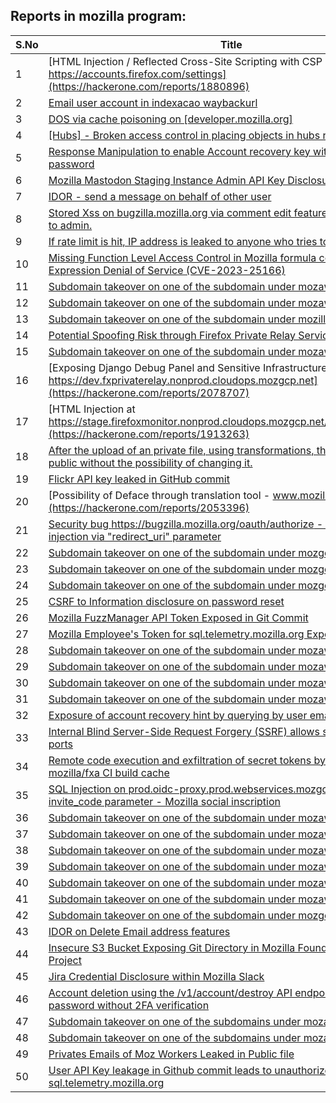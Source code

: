 ## Reports in mozilla program:
| S.No | Title | Bounty |
| ---- | ----- | ------ |
| 1 | [HTML Injection / Reflected Cross-Site Scripting with CSP on https://accounts.firefox.com/settings](https://hackerone.com/reports/1880896) | $0.0 |
| 2 | [Email  user account in indexacao waybackurl](https://hackerone.com/reports/1880929) | $0.0 |
| 3 | [DOS via cache poisoning on [developer.mozilla.org]](https://hackerone.com/reports/1976449) | $0.0 |
| 4 | [[Hubs] - Broken access control in placing objects in hubs room](https://hackerone.com/reports/1987011) | $0.0 |
| 5 | [Response Manipulation to enable Account recovery key with out current password](https://hackerone.com/reports/1995595) | $0.0 |
| 6 | [Mozilla Mastodon Staging Instance Admin API Key Disclosure Through Slack](https://hackerone.com/reports/2137154) | $0.0 |
| 7 | [IDOR - send a message on behalf of other user ](https://hackerone.com/reports/1888545) | $0.0 |
| 8 | [Stored Xss on bugzilla.mozilla.org via comment edit feature from non-admin to admin.](https://hackerone.com/reports/2111291) | $0.0 |
| 9 | [If rate limit is hit, IP address is leaked to anyone who tries to login](https://hackerone.com/reports/1989901) | $0.0 |
| 10 | [Missing Function Level Access Control in Mozilla formula containsRegular Expression Denial of Service (CVE-2023-25166)](https://hackerone.com/reports/1879548) | $0.0 |
| 11 | [Subdomain takeover on one of the subdomain under mozaws.net](https://hackerone.com/reports/2171494) | $0.0 |
| 12 | [Subdomain takeover on one of the subdomain under mozaws.net](https://hackerone.com/reports/2135054) | $0.0 |
| 13 | [Subdomain takeover on one of the subdomain under mozilla.org](https://hackerone.com/reports/2017323) | $0.0 |
| 14 | [Potential Spoofing Risk through Firefox Private Relay Service](https://hackerone.com/reports/2109320) | $0.0 |
| 15 | [Subdomain takeover on one of the subdomain under mozaws.net](https://hackerone.com/reports/2194289) | $0.0 |
| 16 | [Exposing Django Debug Panel and Sensitive Infrastructure Information at https://dev.fxprivaterelay.nonprod.cloudops.mozgcp.net](https://hackerone.com/reports/2078707) | $0.0 |
| 17 | [HTML Injection at https://stage.firefoxmonitor.nonprod.cloudops.mozgcp.net/user/unsubscribe](https://hackerone.com/reports/1913263) | $0.0 |
| 18 | [After the upload of an private file, using transformations, the file becomes public without the possibility of changing it.](https://hackerone.com/reports/1984060) | $0.0 |
| 19 | [Flickr API key leaked in GitHub commit](https://hackerone.com/reports/1992261) | $0.0 |
| 20 | [Possibility of Deface through translation tool - www.mozilla.com](https://hackerone.com/reports/2053396) | $0.0 |
| 21 | [Security bug https://bugzilla.mozilla.org/oauth/authorize - CRLF Header injection via "redirect_uri" parameter](https://hackerone.com/reports/2147132) | $0.0 |
| 22 | [Subdomain takeover on one of the subdomain under mozgcp.net](https://hackerone.com/reports/2190380) | $0.0 |
| 23 | [Subdomain takeover on one of the subdomain under mozgcp.net](https://hackerone.com/reports/2143408) | $0.0 |
| 24 | [Subdomain takeover on one of the subdomain under mozgcp.net](https://hackerone.com/reports/2140976) | $0.0 |
| 25 | [CSRF to Information disclosure on password reset](https://hackerone.com/reports/2106662) | $0.0 |
| 26 | [Mozilla FuzzManager API Token Exposed in Git Commit](https://hackerone.com/reports/2030076) | $0.0 |
| 27 | [Mozilla Employee's Token for sql.telemetry.mozilla.org Exposed in Git Commit](https://hackerone.com/reports/2193815) | $0.0 |
| 28 | [Subdomain takeover on one of the subdomain under mozaws.net](https://hackerone.com/reports/2285286) | $0.0 |
| 29 | [Subdomain takeover on one of the subdomain under mozaws.net](https://hackerone.com/reports/2287098) | $0.0 |
| 30 | [Subdomain takeover on one of the subdomain under mozaws.net](https://hackerone.com/reports/2286867) | $0.0 |
| 31 | [Subdomain takeover on one of the subdomain under mozaws.net](https://hackerone.com/reports/2269867) | $0.0 |
| 32 | [Exposure of account recovery hint by querying by user email](https://hackerone.com/reports/2256548) | $0.0 |
| 33 | [Internal Blind Server-Side Request Forgery (SSRF) allows scanning internal ports](https://hackerone.com/reports/2015554) | $0.0 |
| 34 | [Remote code execution and exfiltration of secret tokens by poisoning the mozilla/fxa CI build cache](https://hackerone.com/reports/2255750) | $0.0 |
| 35 | [SQL Injection on prod.oidc-proxy.prod.webservices.mozgcp.net via invite_code parameter - Mozilla social inscription](https://hackerone.com/reports/2209130) | $0.0 |
| 36 | [Subdomain takeover on one of the subdomain under mozaws.net](https://hackerone.com/reports/2209571) | $0.0 |
| 37 | [Subdomain takeover on one of the subdomain under mozaws.net](https://hackerone.com/reports/2037032) | $0.0 |
| 38 | [Subdomain takeover on one of the subdomain under mozaws.net](https://hackerone.com/reports/2134671) | $0.0 |
| 39 | [Subdomain takeover on one of the subdomain under mozaws.net](https://hackerone.com/reports/2131215) | $0.0 |
| 40 | [Subdomain takeover on one of the subdomain under mozaws.net](https://hackerone.com/reports/2129791) | $0.0 |
| 41 | [Subdomain takeover on one of the subdomain under mozaws.net](https://hackerone.com/reports/2127469) | $0.0 |
| 42 | [Subdomain takeover on one of the subdomain under mozgcp.net](https://hackerone.com/reports/2123680) | $0.0 |
| 43 | [IDOR on Delete Email address features](https://hackerone.com/reports/2382484) | $0.0 |
| 44 | [Insecure S3 Bucket Exposing Git Directory in Mozilla Foundation Infographics Project](https://hackerone.com/reports/2383486) | $0.0 |
| 45 | [Jira Credential Disclosure within Mozilla Slack](https://hackerone.com/reports/2467999) | $0.0 |
| 46 | [Account deletion using the /v1/account/destroy API endpoint using account password without 2FA verification](https://hackerone.com/reports/2197244) | $0.0 |
| 47 | [Subdomain takeover on one of the subdomains under mozaws.net](https://hackerone.com/reports/2398630) | $0.0 |
| 48 | [Subdomain takeover on one of the subdomains under mozaws.net](https://hackerone.com/reports/2545012) | $0.0 |
| 49 | [Privates Emails of Moz Workers Leaked in Public file](https://hackerone.com/reports/2696294) | $0.0 |
| 50 | [User API Key leakage in Github commit leads to unauthorized access to sql.telemetry.mozilla.org](https://hackerone.com/reports/2735646) | $0.0 |